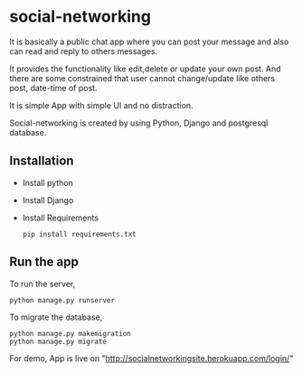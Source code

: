 # social-networking
It is basically a public chat app where you can post your message and also can read and reply to others messages.

It provides the functionality like edit,delete or update your own post.
And there are some constrained that user cannot change/update like others post, date-time of post.

It is simple App with simple UI and no distraction.

Social-networking is created by using Python, Django and postgresql database.

## Installation
* Install python
* Install Django
* Install Requirements
    
      pip install requirements.txt
    
## Run the app

To run the server,

    python manage.py runserver

To migrate the database,
    
    python manage.py makemigration
    python manage.py migrate
    


For demo, App is live on "http://socialnetworkingsite.herokuapp.com/login/"

